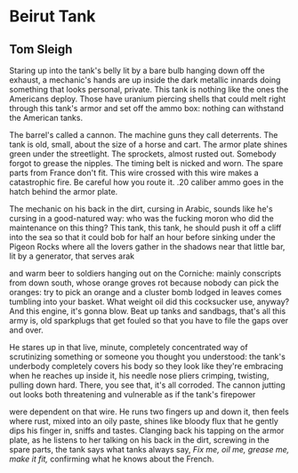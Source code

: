 # Beirut Tank
## Tom Sleigh
Staring up into the tank's belly lit
by a bare bulb hanging down off
the exhaust, a mechanic's hands are up
inside the dark metallic innards doing something
that looks personal, private. This tank is nothing
like the ones the Americans deploy.
Those have uranium piercing shells that could melt
right through this tank's armor and set off
the ammo box: nothing can withstand the American tanks.

The barrel's called a cannon. The machine guns they call
deterrents. The tank is old, small, about the size
of a horse and cart. The armor plate shines green
under the streetlight. The sprockets, almost rusted out.
Somebody forgot to grease the nipples. The timing belt is nicked
and worn. The spare parts from France don't fit. This wire
crossed with this wire makes a catastrophic fire.
Be careful how you route it. .20 caliber ammo
goes in the hatch behind the armor plate.

The mechanic on his back in the dirt,
cursing in Arabic, sounds like he's cursing
in a good-natured way: who was the fucking moron
who did the maintenance on this thing?
This tank, this tank, he should push it off
a cliff into the sea so that it could bob for
half an hour before sinking under the Pigeon Rocks
where all the lovers gather in the shadows
near that little bar, lit by a generator, that serves arak

and warm beer to soldiers hanging out on the Corniche:
mainly conscripts from down south, whose orange groves
rot because nobody can pick the oranges: try to pick
an orange and a cluster bomb lodged in leaves
comes tumbling into your basket. What weight oil
did this cocksucker use, anyway? And this engine,
it's gonna blow. Beat up tanks and sandbags,
that's all this army is, old sparkplugs that get fouled
so that you have to file the gaps over and over.

He stares up in that live, minute, completely
concentrated way of scrutinizing something
or someone you thought you understood:
the tank's underbody completely covers his body
so they look like they're embracing when he reaches up
inside it, his needle nose pliers crimping, twisting,
pulling down hard. There, you see that, it's all corroded.
The cannon jutting out looks both threatening
and vulnerable as if the tank's firepower

were dependent on that wire. He runs two fingers
up and down it, then feels where rust,
mixed into an oily paste, shines like bloody flux
that he gently dips his finger in, sniffs and tastes.
Clanging back his tapping on the armor plate,
as he listens to her talking on his back in the dirt, screwing in
the spare parts, the tank says what tanks always say,
_Fix me, oil me, grease me, make it fit,_
confirming what he knows about the French.